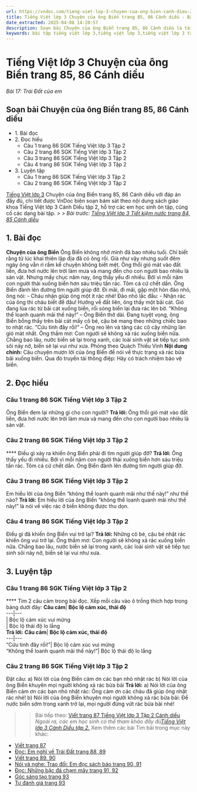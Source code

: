 ```yaml
---
url: https://vndoc.com/tieng-viet-lop-3-chuyen-cua-ong-bien-canh-dieu-291090
title: Tiếng Việt lớp 3 Chuyện của ông Biển trang 85, 86 Cánh diều - Bài 17: Trái Đất của em - VnDoc.com
date_extracted: 2025-04-08 14:20:57
description: Soạn bài Chuyện của ông Biển trang 85, 86 Cánh diều là tài liệu cho các em học sinh tham khảo, củng cố kiến thức Tiếng Việt 3 Cánh Diều tập 2. Mời các em cùng tham khảo.
keywords: bài tập tiếng việt lớp 3,tiếng việt lớp 3,tiếng việt lớp 3 tập 2,bài tập tiếng việt lớp 3 tập 2,tiếng việt 3 tập 2,tiếng việt lớp 3 cánh diều,tiếng việt 3 cánh diều,tiếng việt lớp 3 tập 2 cánh diều,tiếng việt lớp 3 cd,tiếng việt 3 cánh diều tập 2,Chuyện của ông Biển trang 85,soạn bài Chuyện của ông Biển trang 85,soạn bài Chuyện của ông Biển trang 85 cánh diều
---
```


# Tiếng Việt lớp 3 Chuyện của ông Biển trang 85, 86 Cánh diều
 _Bài 17: Trái Đất của em_
## Soạn bài Chuyện của ông Biển trang 85, 86 Cánh diều
  * 1\. Bài đọc
  * 2\. Đọc hiểu
    * Câu 1 trang 86 SGK Tiếng Việt lớp 3 Tập 2
    * Câu 2 trang 86 SGK Tiếng Việt lớp 3 Tập 2
    * Câu 3 trang 86 SGK Tiếng Việt lớp 3 Tập 2
    * Câu 4 trang 86 SGK Tiếng Việt lớp 3 Tập 2
  * 3\. Luyện tập 
    * Câu 1 trang 86 SGK Tiếng Việt lớp 3 Tập 2
    * Câu 2 trang 86 SGK Tiếng Việt lớp 3 Tập 2

[Tiếng Việt lớp 3](<https://vndoc.com/tieng-viet-lop-3-cd-tap2>) Chuyện của ông Biển trang 85, 86 Cánh diều với đáp án đầy đủ, chi tiết được VnDoc biên soạn bám sát theo nội dung  sách giáo khoa Tiếng Việt lớp 3 Cánh Diều tập 2, hỗ trợ các em học sinh ôn tập, củng cố các dạng bài tập.
_> > Bài trước: [Tiếng Việt lớp 3 Tiết kiệm nước trang 84, 85 Cánh diều](<https://vndoc.com/tieng-viet-lop-3-tiet-kiem-nuoc-trang-84-85-canh-dieu-291088>)_
## **1\. Bài đọc**
**Chuyện của ông Biển**
Ông Biển không nhớ mình đã bao nhiêu tuổi. Chỉ biết rằng từ lúc khai thiên lập địa đã có ông rồi. Già như vậy nhưng suốt đêm ngày ông vẫn rì rầm kể chuyện không biết mệt. Ông thổi gió mát vào đất liền, đưa hơi nước lên trời làm mưa và mang đến cho con người bao nhiêu là sản vật.
Nhưng mấy chục năm nay, ông thấy yếu đi nhiều. Bởi vì mỗi năm con người thải xuống biển hơn sáu triệu tấn rác. Tôm cá cứ chết dần. Ông Biển đành lên đường tìm người giúp đỡ.
Đi mãi, đi mãi, gặp một hòn đảo nhỏ, ông nói:
\- Cháu nhận giúp ông một ít rác nhé\!
Đảo nhỏ lắc đầu:
\- Nhận rác của ông thì cháu biết để đâu\!
Hướng về đất liên, ông thấy một bãi cát. Gió đang lùa rác từ bãi cát xuống biển, rồi sóng biển lại đưa rác lên bờ. “Không thể loanh quanh mãi thế này\!” – Ông Biển thở dài.
Đang tuyệt vọng, ông Biển bỗng thấy trên bãi cát mấy cô bé, cậu bé mang theo những chiếc bao to nhặt rác. “Cứu tinh đây rồi\!” – Ông reo lên và tặng các cô cậy những làn gió mát nhất.
Ông thầm mơ: Con người sẽ không xả rác xuống biển nữa. Chẳng bao lâu, nước biển sẽ lại trong xanh, các loài sinh vật sẽ tiếp tục sinh sôi nảy nở, biển sẽ lại vui như xưa.
Phỏng theo Quách Thiếu Vinh
**Nội dung chính:**
Câu chuyện mượn lời của ông Biển để nói về thực trạng xả rác bừa bãi xuống biển. Qua đó truyền tải thông điệp: Hãy có trách nhiệm bảo vệ biển.
## **2\. Đọc hiểu**
### **Câu 1 trang 86 SGK Tiếng Việt lớp 3 Tập 2**
Ông Biển đem lại những gì cho con người?
**Trả lời:**
Ông thổi gió mát vào đất liền, đưa hơi nước lên trời làm mưa và mang đến cho con người bao nhiêu là sản vật.
### **Câu 2 trang 86 SGK Tiếng Việt lớp 3 Tập 2**
**** Điều gì xảy ra khiến ông Biển phải đi tìm người giúp đỡ?
**Trả lời:**
Ông thấy yếu đi nhiều. Bởi vì mỗi năm con người thải xuống biển hơn sáu triệu tấn rác. Tôm cá cứ chết dần. Ông Biển đành lên đường tìm người giúp đỡ.
### **Câu 3 trang 86 SGK Tiếng Việt lớp 3 Tập 2**
Em hiểu lời của ông Biển “không thể loanh quanh mãi như thế này\!” như thế nào?
**Trả lời:**
Em hiểu lời của ông Biển “không thể loanh quanh mãi như thế này\!” là nói về việc rác ở biển không được thu dọn.
### **Câu 4 trang 86 SGK Tiếng Việt lớp 3 Tập 2**
Điều gì đã khiến ông Biển vui trở lại?
**Trả lời:**
Những cô bé, cậu bé nhặt rác khiến ông vui trở lại. Ông thầm mơ: Con người sẽ không xả rác xuống biển nữa. Chẳng bao lâu, nước biển sẽ lại trong xanh, các loài sinh vật sẽ tiếp tục sinh sôi nảy nở, biển sẽ lại vui như xưa.
## **3\. Luyện tập**
### **Câu 1 trang 86 SGK Tiếng Việt lớp 3 Tập 2**
**** Tìm 2 câu cảm trong bài đọc. Xếp mỗi câu vào ô trống thích hợp trong bảng dưới đây:
**Câu cảm**| **Bộc lộ cảm xúc, thái độ**  
---|---  
|  Bộc lộ cảm xúc vui mừng  
| Bộc lộ thái độ lo lắng  
**Trả lời:**
**Câu cảm**| **Bộc lộ cảm xúc, thái độ**  
---|---  
“Cứu tinh đây rồi\!”| Bộc lộ cảm xúc vui mừng  
“Không thể loanh quanh mãi thế này\!”| Bộc lộ thái độ lo lắng  
### **Câu 2 trang 86 SGK Tiếng Việt lớp 3 Tập 2**
Đặt câu:
a\) Nói lời của ông Biển cảm ơn các bạn nhỏ nhặt rác
b\) Nói lời của ông Biển khuyên mọi người không xả rác bừa bãi
**Trả lời:**
a\) Nói lời của ông Biển cảm ơn các bạn nhỏ nhặt rác:
Ông cảm ơn các cháu đã giúp ông nhặt rác nhé\!
b\) Nói lời của ông Biển khuyên mọi người không xả rác bừa bãi:
Để nước biển sớm trong xanh trở lại, mọi người đừng vứt rác bừa bãi nhé\!
>> Bài tiếp theo: [Viết trang 87 Tiếng Việt lớp 3 Tập 2 Cánh diều](<https://vndoc.com/viet-trang-87-tieng-viet-lop-3-tap-2-canh-dieu-291092>)
 _Ngoài ra, các em học sinh có thể tham khảo đầy đủ[Tiếng Việt lớp 3 Cánh Diều tập 2.](<https://vndoc.com/tieng-viet-lop-3-cd-tap2>)_
Xem thêm các bài Tìm bài trong mục này khác:
  * [Viết trang 87](</viet-trang-87-tieng-viet-lop-3-tap-2-canh-dieu-291092>)
  * [Đọc: Em nghĩ về Trái Đất trang 88, 89](</tieng-viet-lop-3-em-nghi-ve-trai-dat-trang-88-canh-dieu-291098>)
  * [Viết trang 89, 90](</tieng-viet-lop-3-nho-viet-mot-mai-nha-chung-trang-89-canh-dieu-291128>)
  * [Nói và nghe: Trao đổi: Em đọc sách báo trang 90, 91](</tieng-viet-lop-3-tap-2-em-doc-sach-bao-trang-90-91-canh-dieu-291131>)
  * [Đọc: Những bậc đá chạm mây trang 91, 92](</tieng-viet-lop-3-nhung-bac-da-cham-may-trang-91-canh-dieu-291133>)
  * [Góc sáng tạo trang 93](</tieng-viet-lop-3-tap-2-goc-sang-tao-trang-93-canh-dieu-291136>)
  * [Tự đánh giá trang 93](</tu-danh-gia-trang-93-tieng-viet-lop-3-tap-2-canh-dieu-291139>)


